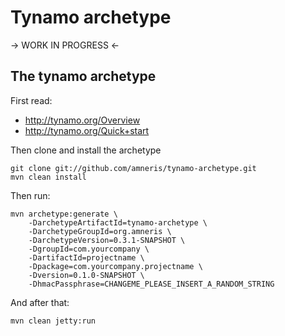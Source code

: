 Tynamo archetype
==================

-> WORK IN PROGRESS <-

The tynamo archetype
--------------------------------

First read:

* http://tynamo.org/Overview
* http://tynamo.org/Quick+start

Then clone and install the archetype

	git clone git://github.com/amneris/tynamo-archetype.git
	mvn clean install

Then run:

	mvn archetype:generate \
		-DarchetypeArtifactId=tynamo-archetype \
		-DarchetypeGroupId=org.amneris \
		-DarchetypeVersion=0.3.1-SNAPSHOT \
		-DgroupId=com.yourcompany \
		-DartifactId=projectname \
		-Dpackage=com.yourcompany.projectname \
		-Dversion=0.1.0-SNAPSHOT \
		-DhmacPassphrase=CHANGEME_PLEASE_INSERT_A_RANDOM_STRING

And after that:

	mvn clean jetty:run

